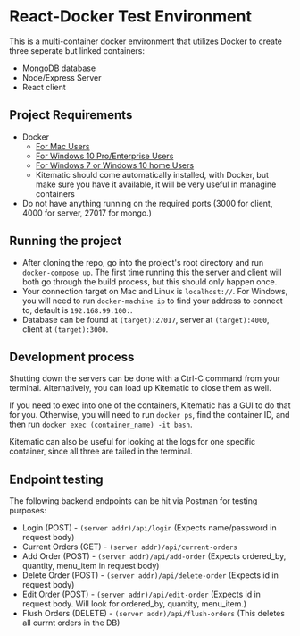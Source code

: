 # React-Docker Test Environment

This is a multi-container docker environment that utilizes Docker to create three seperate but linked containers:

- MongoDB database
- Node/Express Server
- React client

## Project Requirements

- Docker
    - [For Mac Users](https://docs.docker.com/docker-for-mac/install/)
    - [For Windows 10 Pro/Enterprise Users](https://docs.docker.com/docker-for-windows/install/)
    - [For Windows 7 or Windows 10 home Users](https://docs.docker.com/toolbox/toolbox_install_windows/)
    - Kitematic should come automatically installed, with Docker, but make sure you have it available, it will be very useful in managine containers
- Do not have anything running on the required ports (3000 for client, 4000 for server, 27017 for mongo.)

## Running the project

- After cloning the repo, go into the project's root directory and run `docker-compose up`. The first time running this the server and client will both go through the build process, but this should only happen once.
- Your connection target on Mac and Linux is `localhost://`. For Windows, you will need to run `docker-machine ip` to find your address to connect to, default is `192.168.99.100:`.
- Database can be found at `(target):27017`, server at `(target):4000`, client at `(target):3000`.

## Development process

Shutting down the servers can be done with a Ctrl-C command from your terminal. Alternatively, you can load up Kitematic to close them as well.

If you need to exec into one of the containers, Kitematic has a GUI to do that for you. Otherwise, you will need to run `docker ps`, find the container ID, and then run `docker exec (container_name) -it bash`.

Kitematic can also be useful for looking at the logs for one specific container, since all three are tailed in the terminal.

## Endpoint testing

The following backend endpoints can be hit via Postman for testing purposes:

- Login (POST) - `(server addr)/api/login` (Expects name/password in request body)
- Current Orders (GET) - `(server addr)/api/current-orders`
- Add Order (POST) - `(server addr)/api/add-order` (Expects ordered_by, quantity, menu_item in request body)
- Delete Order (POST) - `(server addr)/api/delete-order` (Expects id in request body)
- Edit Order (POST) - `(server addr)/api/edit-order` (Expects id in request body. Will look for ordered_by, quantity, menu_item.)
- Flush Orders (DELETE) - `(server addr)/api/flush-orders` (This deletes all currnt orders in the DB)
